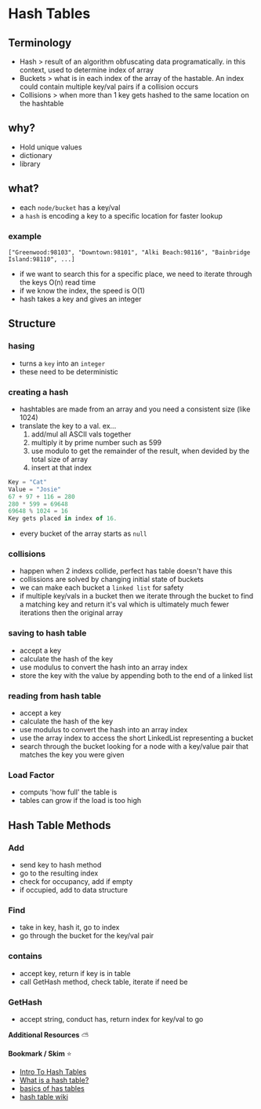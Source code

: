 # Hash Tables

## Terminology

- Hash > result of an algorithm obfuscating data programatically. in this context, used to determine index of array
- Buckets > what is in each index of the array of the hastable. An index could contain multiple key/val pairs if a collision occurs
- Collisions > when more than 1 key gets hashed to the same location on the hashtable

## why?

- Hold unique values
- dictionary
- library

## what?

- each `node/bucket` has a key/val
- a `hash` is encoding a key to a specific location for faster lookup

### example

`["Greenwood:98103", "Downtown:98101", "Alki Beach:98116", "Bainbridge Island:98110", ...]
`

- if we want to search this for a specific place, we need to iterate through the keys O(n) read time
- if we know the index, the speed is O(1)
- hash takes a key and gives an integer

## Structure

### hasing

- turns a `key` into an `integer`
- these need to be deterministic

### creating a hash

- hashtables are made from an array and you need a consistent size (like 1024)
- translate the key to a val. ex...
  1. add/mul all ASCII vals together
  2. multiply it by prime number such as 599
  3. use modulo to get the remainder of the result, when devided by the total size of array
  4. insert at that index

```javascript
Key = "Cat"
Value = "Josie"
67 + 97 + 116 = 280
280 * 599 = 69648
69648 % 1024 = 16
Key gets placed in index of 16.
```

- every bucket of the array starts as `null`

### collisions

- happen when 2 indexs collide, perfect has table doesn't have this
- collissions are solved by changing initial state of buckets
- we can make each bucket a `linked list` for safety
- if multiple key/vals in a bucket then we iterate through the bucket to find a matching key and return it's val which is ultimately much fewer iterations then the original array

### saving to hash table

- accept a key
- calculate the hash of the key
- use modulus to convert the hash into an array index
- store the key with the value by appending both to the end of a linked list

### reading from hash table

- accept a key
- calculate the hash of the key
- use modulus to convert the hash into an array index
- use the array index to access the short LinkedList representing a bucket
- search through the bucket looking for a node with a key/value pair that matches the key you were given

### Load Factor

- computs 'how full' the table is
- tables can grow if the load is too high

## Hash Table Methods

### Add

- send key to hash method
- go to the resulting index
- check for occupancy, add if empty
- if occupied, add to data structure

### Find

- take in key, hash it, go to index
- go through the bucket for the key/val pair

### contains

- accept key, return if key is in table
- call GetHash method, check table, iterate if need be

### GetHash

  - accept string, conduct has, return index for key/val to go


**Additional Resources** :partly_sunny:

**Bookmark / Skim** :star:

- [Intro To Hash Tables](https://codefellows.github.io/common_curriculum/data_structures_and_algorithms/Code_401/class-30/resources/Hashtables.html)
- [What is a hash table?](https://www.youtube.com/watch?v=MfhjkfocRR0)
- [basics of has tables](https://www.hackerearth.com/practice/data-structures/hash-tables/basics-of-hash-tables/tutorial/)
- [hash table wiki](https://en.wikipedia.org/wiki/Hash_table)
